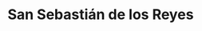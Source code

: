 ---
title: San Sebastián de los Reyes
url: /san-sebastian-de-los-reyes/
latitude: 40.561
longitude: -3.613
---